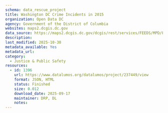 ```yaml
---
schema: data_rescue_project 
title: Washington DC Crime Incidents in 2015
organization: Open Data DC
agency: Government of the District of Columbia
websites: maps2.dcgis.dc.gov
data_source: https://maps2.dcgis.dc.gov/dcgis/rest/services/FEEDS/MPD/FeatureServer/27
description: 
last_modified: 2025-10-30
metadata_available: Yes
metadata_url: 
category:
  - Justice & Public Safety 
resources:
  - id: 1396
    url: https://www.datalumos.org/datalumos/project/237449/view
    format: JSON, HTML
    status: Finished
    size: 0.012
    download_date: 2025-09-17
    maintainer: DRP, DL
    notes: 
---
```

